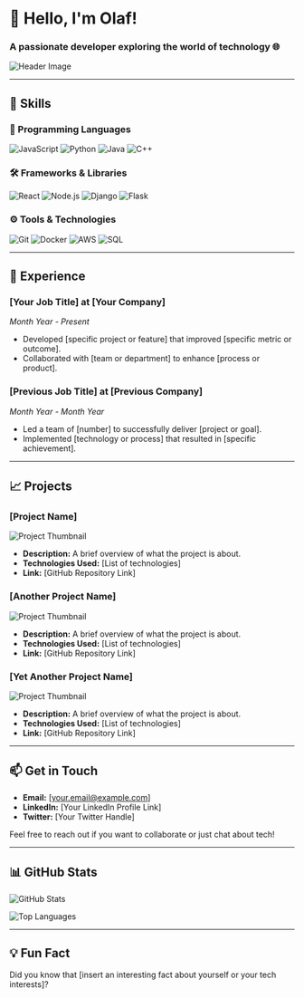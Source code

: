 # 👋 Hello, I'm Olaf! 
### A passionate developer exploring the world of technology 🌐

![Header Image](https://your-image-url.com/header-image.png) <!-- Replace with your header image URL -->

---

## 🚀 Skills

### 🌟 Programming Languages
<p>
  <img src="https://img.shields.io/badge/-JavaScript-black?style=flat-square&logo=javascript" alt="JavaScript" />
  <img src="https://img.shields.io/badge/-Python-black?style=flat-square&logo=python" alt="Python" />
  <img src="https://img.shields.io/badge/-Java-black?style=flat-square&logo=java" alt="Java" />
  <img src="https://img.shields.io/badge/-C++-black?style=flat-square&logo=cplusplus" alt="C++" />
</p>

### 🛠️ Frameworks & Libraries
<p>
  <img src="https://img.shields.io/badge/-React-black?style=flat-square&logo=react" alt="React" />
  <img src="https://img.shields.io/badge/-Node.js-black?style=flat-square&logo=node.js" alt="Node.js" />
  <img src="https://img.shields.io/badge/-Django-black?style=flat-square&logo=django" alt="Django" />
  <img src="https://img.shields.io/badge/-Flask-black?style=flat-square&logo=flask" alt="Flask" />
</p>

### ⚙️ Tools & Technologies
<p>
  <img src="https://img.shields.io/badge/-Git-black?style=flat-square&logo=git" alt="Git" />
  <img src="https://img.shields.io/badge/-Docker-black?style=flat-square&logo=docker" alt="Docker" />
  <img src="https://img.shields.io/badge/-AWS-black?style=flat-square&logo=amazonaws" alt="AWS" />
  <img src="https://img.shields.io/badge/-SQL-black?style=flat-square&logo=postgresql" alt="SQL" />
</p>

---

## 🌟 Experience

### [Your Job Title] at [Your Company]
*Month Year - Present*
- Developed [specific project or feature] that improved [specific metric or outcome].
- Collaborated with [team or department] to enhance [process or product].

### [Previous Job Title] at [Previous Company]
*Month Year - Month Year*
- Led a team of [number] to successfully deliver [project or goal].
- Implemented [technology or process] that resulted in [specific achievement].

---

## 📈 Projects

### [Project Name]
![Project Thumbnail](https://your-image-url.com/project-thumbnail.png) <!-- Replace with your project thumbnail URL -->
- **Description:** A brief overview of what the project is about.
- **Technologies Used:** [List of technologies]
- **Link:** [GitHub Repository Link]

### [Another Project Name]
![Project Thumbnail](https://your-image-url.com/project-thumbnail.png) <!-- Replace with your project thumbnail URL -->
- **Description:** A brief overview of what the project is about.
- **Technologies Used:** [List of technologies]
- **Link:** [GitHub Repository Link]

### [Yet Another Project Name]
![Project Thumbnail](https://your-image-url.com/project-thumbnail.png) <!-- Replace with your project thumbnail URL -->
- **Description:** A brief overview of what the project is about.
- **Technologies Used:** [List of technologies]
- **Link:** [GitHub Repository Link]

---

## 📫 Get in Touch

- **Email:** [your.email@example.com]
- **LinkedIn:** [Your LinkedIn Profile Link]
- **Twitter:** [Your Twitter Handle]

Feel free to reach out if you want to collaborate or just chat about tech!

---

## 📊 GitHub Stats

![GitHub Stats](https://github-readme-stats.vercel.app/api?username=olaf11071107&show_icons=true&theme=radical)

![Top Languages](https://github-readme-stats.vercel.app/api/top-langs/?username=olaf11071107&layout=compact&theme=radical)

---

## 💡 Fun Fact

Did you know that [insert an interesting fact about yourself or your tech interests]?
